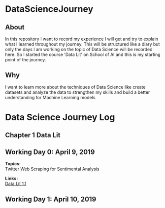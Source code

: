 # DataScienceJourney

## About
In this repository I want to record my experience I will get and try to explain what I learned throughout my journey.
This will be structured like a diary but only the days I am working on the topic of Data Science will be recorded
here. So I started the course 'Data Lit' on School of AI and this is my starting point of the journey.

## Why
I want to learn more about the techniques of Data Science like create datasets and analyze the data to strengthen my skills
and build a better understanding for Machine Learning models.

# Data Science Journey Log

## Chapter 1 Data Lit

## Working Day 0: April 9, 2019

**Topics:** \
Twitter Web Scraping for Sentimental Analysis

**Links:** \
[Data Lit 1.1](https://www.theschool.ai/courses/data-lit/lessons/twitter-web-scraping-for-lexicon-based-sentiment-analysis/)

## Working Day 1: April 10, 2019
